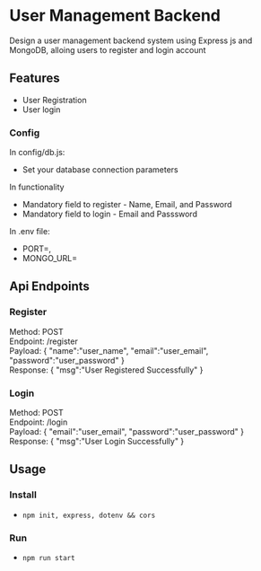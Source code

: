 # User Management Backend 
Design a user management backend system using Express js and MongoDB, alloing users to register and login account

## Features
- User Registration
- User login

### Config
In config/db.js:
- Set your database connection parameters

In functionality
- Mandatory field to register - Name, Email, and Password
- Mandatory field to login - Email and Passsword

In .env file:
- PORT=<your node env>,
- MONGO_URL=<your email for password reset>

## Api Endpoints
### Register
Method: POST    <br>
Endpoint: /register     <br>
Payload: { "name":"user_name", "email":"user_email", "password":"user_password" }       <br>
Response: { "msg":"User Registered Successfully" }

### Login
Method: POST  <br>
Endpoint: /login    <br>
Payload: { "email":"user_email", "password":"user_password" }   <br>
Response: { "msg":"User Login Successfully" }


## Usage

### Install
- `npm init, express, dotenv && cors`


### Run
- `npm run start`
